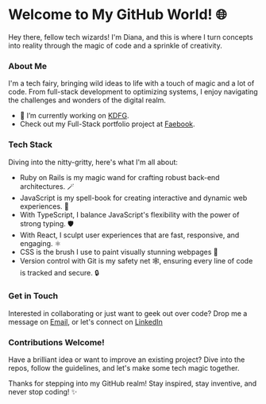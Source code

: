 <p align="center">
  <h1>Welcome to My GitHub World! 🌐</h1>
</p>

Hey there, fellow tech wizards! I'm Diana, and this is where I turn concepts into reality through the magic of code and a sprinkle of creativity.

### About Me

I'm a tech fairy, bringing wild ideas to life with a touch of magic and a lot of code. From full-stack development to optimizing systems, I enjoy navigating the challenges and wonders of the digital realm. 

- 🔭 I’m currently working on [KDFG](https://kdfg-frontend.vercel.app/Home).
- Check out my Full-Stack portfolio project at [Faebook](https://github.com/DianaMLaC/faebook).
  
### Tech Stack

Diving into the nitty-gritty, here's what I'm all about:

- Ruby on Rails is my magic wand for crafting robust back-end architectures. 🪄
- JavaScript is my spell-book for creating interactive and dynamic web experiences. 📜
- With TypeScript, I balance JavaScript's flexibility with the power of strong typing. 🛡️
- With React, I sculpt user experiences that are fast, responsive, and engaging. :atom_symbol:
- CSS is the brush I use to paint visually stunning webpages :art:
- Version control with Git is my safety net 🕸️, ensuring every line of code is tracked and secure. 🔒

### Get in Touch

Interested in collaborating or just want to geek out over code? Drop me a message on [Email](mailto:diana.m.chirica@gmail.com), or let's connect on [LinkedIn](https://www.linkedin.com/in/diana-chirica)

### Contributions Welcome!

Have a brilliant idea or want to improve an existing project? Dive into the repos, follow the guidelines, and let's make some tech magic together.

Thanks for stepping into my GitHub realm! Stay inspired, stay inventive, and never stop coding! ✨
